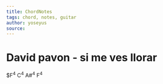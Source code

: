 ```yaml
---
title: ChordNotes
tags: chord, notes, guitar
author: yoseyus
source: 
---
```

# David pavon - si me ves llorar
$F<sup>4</sup> C<sup>4</sup> A#<sup>4</sup> F<sup>4</sup>
